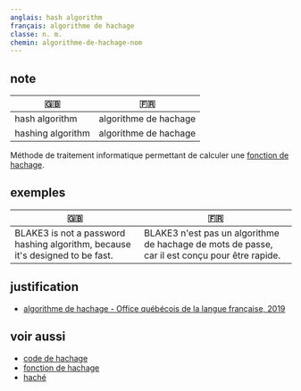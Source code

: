 ```yaml
---
anglais: hash algorithm
français: algorithme de hachage
classe: n. m.
chemin: algorithme-de-hachage-nom
---
```

## note

🇬🇧 | 🇫🇷
---|---
hash algorithm|algorithme de hachage
hashing algorithm|algorithme de hachage

Méthode de traitement informatique permettant de calculer une [fonction de hachage](fonction-de-hachage-nom.html).

## exemples

🇬🇧 | 🇫🇷
---|---
BLAKE3 is not a password hashing algorithm, because it's designed to be fast.|BLAKE3 n'est pas un algorithme de hachage de mots de passe, car il est conçu pour être rapide.

## justification

- [algorithme de hachage - Office québécois de la langue française, 2019](https://vitrinelinguistique.oqlf.gouv.qc.ca/fiche-gdt/fiche/8354256/algorithme-de-hachage)

## voir aussi

- [code de hachage](code-de-hachage-nom.html)
- [fonction de hachage](fonction-de-hachage-nom.html)
- [haché](haché-nom.html)
